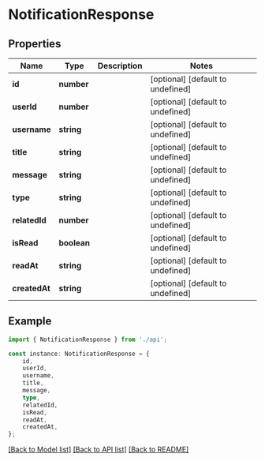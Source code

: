 # NotificationResponse


## Properties

Name | Type | Description | Notes
------------ | ------------- | ------------- | -------------
**id** | **number** |  | [optional] [default to undefined]
**userId** | **number** |  | [optional] [default to undefined]
**username** | **string** |  | [optional] [default to undefined]
**title** | **string** |  | [optional] [default to undefined]
**message** | **string** |  | [optional] [default to undefined]
**type** | **string** |  | [optional] [default to undefined]
**relatedId** | **number** |  | [optional] [default to undefined]
**isRead** | **boolean** |  | [optional] [default to undefined]
**readAt** | **string** |  | [optional] [default to undefined]
**createdAt** | **string** |  | [optional] [default to undefined]

## Example

```typescript
import { NotificationResponse } from './api';

const instance: NotificationResponse = {
    id,
    userId,
    username,
    title,
    message,
    type,
    relatedId,
    isRead,
    readAt,
    createdAt,
};
```

[[Back to Model list]](../README.md#documentation-for-models) [[Back to API list]](../README.md#documentation-for-api-endpoints) [[Back to README]](../README.md)
